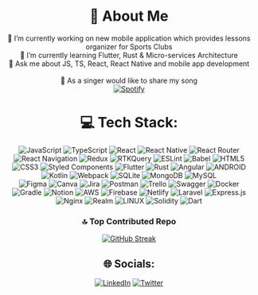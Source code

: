 <div align="center">
  

# 💫 About Me
🔭 I’m currently working on new mobile application which provides lessons organizer for Sports Clubs<br>🌱 I’m currently learning Flutter, Rust & Micro-services Architecture<br>💬 Ask me about JS, TS, React, React Native and mobile app development <br><br> 🎤 As a singer would like to share my song <br> [![Spotify](https://img.shields.io/badge/Spotify-1ED760?logo=spotify&logoColor=white)](https://open.spotify.com/track/4VJT271OmckzRdYdiDZxWz?si=ba541536671e482f)


# 💻 Tech Stack:
![JavaScript](https://img.shields.io/badge/javascript-%23323330.svg?style=plastic&logo=javascript&logoColor=%23F7DF1E) 
![TypeScript](https://img.shields.io/badge/typescript-%23007ACC.svg?style=plastic&logo=typescript&logoColor=white) 
![React](https://img.shields.io/badge/react-%2320232a.svg?style=plastic&logo=react&logoColor=%2361DAFB) 
![React Native](https://img.shields.io/badge/react_native-%2320232a.svg?style=plastic&logo=react&logoColor=%2361DAFB) 
![React Router](https://img.shields.io/badge/React_Router-CA4245?style=plastic&logo=react-router&logoColor=white) 
![React Navigation](https://img.shields.io/badge/React_Router-CA4245?style=plastic&logo=react-router&logoColor=white) 
![Redux](https://img.shields.io/badge/redux-%23593d88.svg?style=plastic&logo=redux&logoColor=white) 
![RTKQuery](https://img.shields.io/badge/redux-%23593d88.svg?style=plastic&logo=redux&logoColor=white) 
![ESLint](https://img.shields.io/badge/ESLint-4B3263?style=plastic&logo=eslint&logoColor=white) 
![Babel](https://img.shields.io/badge/Babel-F9DC3e?style=plastic&logo=babel&logoColor=black) 
![HTML5](https://img.shields.io/badge/html5-%23E34F26.svg?style=plastic&logo=html5&logoColor=white) 
![CSS3](https://img.shields.io/badge/css3-%231572B6.svg?style=plastic&logo=css3&logoColor=white)
![Styled Components](https://img.shields.io/badge/styled--components-DB7093?style=plastic&logo=styled-components&logoColor=white) 
![Flutter](https://img.shields.io/badge/Flutter-%2302569B.svg?style=plastic&logo=Flutter&logoColor=white) 
![Rust](https://img.shields.io/badge/rust-%23000000.svg?style=plastic&logo=rust&logoColor=white) 
![Angular](https://img.shields.io/badge/angular-%23DD0031.svg?style=plastic&logo=angular&logoColor=white) 
![ANDROID](https://img.shields.io/badge/android-%2320232a.svg?style=plastic&logo=android&logoColor=%a4c639) 
![Kotlin](https://img.shields.io/badge/kotlin-%230095D5.svg?style=plastic&logo=kotlin&logoColor=white) 
![Webpack](https://img.shields.io/badge/webpack-%238DD6F9.svg?style=plastic&logo=webpack&logoColor=black) 
![SQLite](https://img.shields.io/badge/sqlite-%2307405e.svg?style=plastic&logo=sqlite&logoColor=white) 
![MongoDB](https://img.shields.io/badge/MongoDB-%234ea94b.svg?style=plastic&logo=mongodb&logoColor=white) 
![MySQL](https://img.shields.io/badge/mysql-%2300f.svg?style=plastic&logo=mysql&logoColor=white) 	
![Figma](https://img.shields.io/badge/figma-%23F24E1E.svg?style=plastic&logo=figma&logoColor=white) 
![Canva](https://img.shields.io/badge/Canva-%2300C4CC.svg?style=plastic&logo=Canva&logoColor=white) 
![Jira](https://img.shields.io/badge/jira-%230A0FFF.svg?style=plastic&logo=jira&logoColor=white) 
![Postman](https://img.shields.io/badge/Postman-FF6C37?style=plastic&logo=postman&logoColor=white) 
![Trello](https://img.shields.io/badge/Trello-%23026AA7.svg?style=plastic&logo=Trello&logoColor=white) 
![Swagger](https://img.shields.io/badge/-Swagger-%23Clojure?style=plastic&logo=swagger&logoColor=white) 
![Docker](https://img.shields.io/badge/docker-%230db7ed.svg?style=plastic&logo=docker&logoColor=white) 
![Gradle](https://img.shields.io/badge/Gradle-02303A.svg?style=plastic&logo=Gradle&logoColor=white) 
![Notion](https://img.shields.io/badge/Notion-%23000000.svg?style=plastic&logo=notion&logoColor=white) 
![AWS](https://img.shields.io/badge/AWS-%23FF9900.svg?style=plastic&logo=amazon-aws&logoColor=white) 
![Firebase](https://img.shields.io/badge/firebase-%23039BE5.svg?style=plastic&logo=firebase) 
![Netlify](https://img.shields.io/badge/netlify-%23000000.svg?style=plastic&logo=netlify&logoColor=#00C7B7) 
![Laravel](https://img.shields.io/badge/laravel-%23FF2D20.svg?style=plastic&logo=laravel&logoColor=white) 
![Express.js](https://img.shields.io/badge/express.js-%23404d59.svg?style=plastic&logo=express&logoColor=%2361DAFB) 
![Nginx](https://img.shields.io/badge/nginx-%23009639.svg?style=plastic&logo=nginx&logoColor=white) 
![Realm](https://img.shields.io/badge/Realm-39477F?style=plastic&logo=realm&logoColor=white) 
![LINUX](https://img.shields.io/badge/Linux-FCC624?style=plastic&logo=linux&logoColor=black) 
![Solidity](https://img.shields.io/badge/Solidity-%23363636.svg?style=plastic&logo=solidity&logoColor=white) 
![Dart](https://img.shields.io/badge/dart-%230175C2.svg?style=plastic&logo=dart&logoColor=white)

### 🔝 Top Contributed Repo
[![GitHub Streak](http://github-readme-streak-stats.herokuapp.com?user=amorfc&theme=dark&background=000000)](https://git.io/streak-stats)

## 🌐 Socials:

[![LinkedIn](https://img.shields.io/badge/LinkedIn-%230077B5.svg?logo=linkedin&logoColor=white)](https://linkedin.com/in/https://www.linkedin.com/in/fatih-ermetin-361567190/) 
[![Twitter](https://img.shields.io/badge/Twitter-blue?logo=twitter&logoColor=white)](https://twitter.com/amorfke)

<img src="https://komarev.com/ghpvc/?username=amorfc&style=flat-square&color=blue" alt=""/>

</div>
